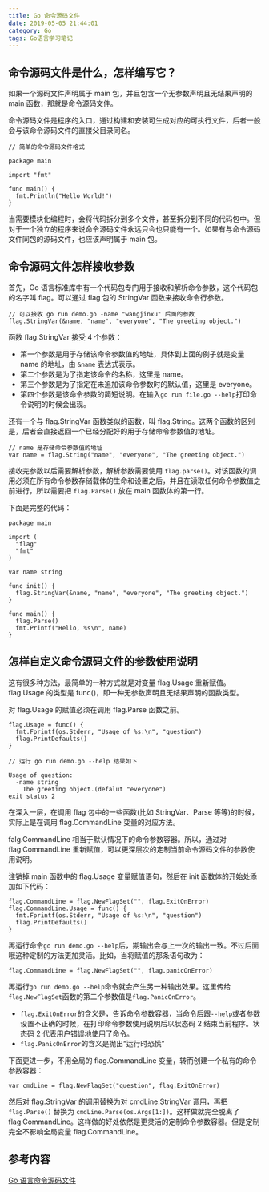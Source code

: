 ```yaml
---
title: Go 命令源码文件
date: 2019-05-05 21:44:01
category: Go
tags: Go语言学习笔记
---
```


## 命令源码文件是什么，怎样编写它？

如果一个源码文件声明属于 main 包，并且包含一个无参数声明且无结果声明的 main 函数，那就是命令源码文件。

命令源码文件是程序的入口，通过构建和安装可生成对应的可执行文件，后者一般会与该命令源码文件的直接父目录同名。

```
// 简单的命令源码文件格式

package main

import "fmt"

func main() {
  fmt.Println("Hello World!")
}
```

当需要模块化编程时，会将代码拆分到多个文件，甚至拆分到不同的代码包中。但对于一个独立的程序来说命令源码文件永远只会也只能有一个。如果有与命令源码文件同包的源码文件，也应该声明属于 main 包。

## 命令源码文件怎样接收参数

首先，Go 语言标准库中有一个代码包专门用于接收和解析命令参数，这个代码包的名字叫 flag。可以通过 flag 包的 StringVar 函数来接收命令行参数。

```
// 可以接收 go run demo.go -name "wangjinxu" 后面的参数
flag.StringVar(&name, "name", "everyone", "The greeting object.")
```

函数 flag.StringVar 接受 4 个参数：
+ 第一个参数是用于存储该命令参数值的地址，具体到上面的例子就是变量 name 的地址，由 `&name` 表达式表示。
+ 第二个参数是为了指定该命令的名称，这里是 name。
+ 第三个参数是为了指定在未追加该命令参数时的默认值，这里是 everyone。
+ 第四个参数是该命令参数的简短说明。在输入`go run file.go --help`打印命令说明的时候会出现。

还有一个与 flag.StringVar 函数类似的函数，叫 flag.String。这两个函数的区别是，后者会直接返回一个已经分配好的用于存储命令参数值的地址。

```
// name 是存储命令参数值的地址
var name = flag.String("name", "everyone", "The greeting object.")
```

接收完参数以后需要解析参数，解析参数需要使用 `flag.parse()`。对该函数的调用必须在所有命令参数存储载体的生命和设置之后，并且在读取任何命令参数值之前进行，所以需要把 `flag.Parse()` 放在 main 函数体的第一行。

下面是完整的代码：

```
package main

import (
  "flag"
  "fmt"
)

var name string

func init() {
  flag.StringVar(&name, "name", "everyone", "The greeting object.")
}

func main() {
  flag.Parse()
  fmt.Printf("Hello, %s\n", name)
}
```

## 怎样自定义命令源码文件的参数使用说明

这有很多种方法，最简单的一种方式就是对变量 flag.Usage 重新赋值。flag.Usage 的类型是 func()，即一种无参数声明且无结果声明的函数类型。

对 flag.Usage 的赋值必须在调用 flag.Parse 函数之前。

```
flag.Usage = func() {
  fmt.Fprintf(os.Stderr, "Usage of %s:\n", "question")
  flag.PrintDefaults()
}

// 运行 go run demo.go --help 结果如下

Usage of question:
  -name string
    The greeting object.(defalut "everyone")
exit status 2
```

在深入一层，在调用 flag 包中的一些函数(比如 StringVar、Parse 等等)的时候，实际上是在调用 flag.CommandLine 变量的对应方法。

falg.CommandLine 相当于默认情况下的命令参数容器。所以，通过对 flag.CommandLine 重新赋值，可以更深层次的定制当前命令源码文件的参数使用说明。

注销掉 main 函数中的 flag.Usage 变量赋值语句，然后在 init 函数体的开始处添加如下代码：

```
flag.CommandLine = flag.NewFlagSet("", flag.ExitOnError)
flag.CommandLine.Usage = func() {
  fmt.Fprintf(os.Stderr, "Usage of %s:\n", "question")
  flag.PrintDefaults()
}
```

再运行命令`go run demo.go --help`后，期输出会与上一次的输出一致。不过后面哦这种定制的方法更加灵活。比如，当将赋值的那条语句改为：

```
flag.CommandLine = flag.NewFlagSet("", flag.panicOnError)
```
再运行`go run demo.go --help`命令就会产生另一种输出效果。这里传给`flag.NewFlagSet`函数的第二个参数值是`flag.PanicOnError`。

+ `flag.ExitOnError`的含义是，告诉命令参数容器，当命令后跟`--help`或者参数设置不正确的时候，在打印命令参数使用说明后以状态码 2 结束当前程序。状态码 2 代表用户错误地使用了命令。
+ `flag.PanicOnError`的含义是抛出“运行时恐慌”

下面更进一步，不用全局的 flag.CommandLine 变量，转而创建一个私有的命令参数容器：

```
var cmdLine = flag.NewFlagSet("question", flag.ExitOnError)
```
然后对 flag.StringVar 的调用替换为对 cmdLine.StringVar 调用，再把 `flag.Parse()` 替换为 `cmdLine.Parse(os.Args[1:])`。这样做就完全脱离了 flag.CommandLine。这样做的好处依然是更灵活的定制命令参数容器。但是定制完全不影响全局变量 flag.CommandLine。

## 参考内容
[Go 语言命令源码文件](https://studygolang.com/articles/14209)